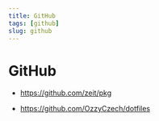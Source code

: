 ```yaml
---
title: GitHub
tags: [github]
slug: github
---
```


# GitHub

- https://github.com/zeit/pkg
* https://github.com/OzzyCzech/dotfiles

